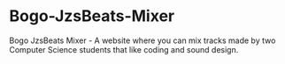 # Bogo-JzsBeats-Mixer
Bogo JzsBeats Mixer - A website where you can mix tracks made by two Computer Science students that like coding and sound design.
